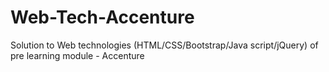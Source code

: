# Web-Tech-Accenture
Solution to Web technologies (HTML/CSS/Bootstrap/Java script/jQuery) of pre learning module - Accenture
